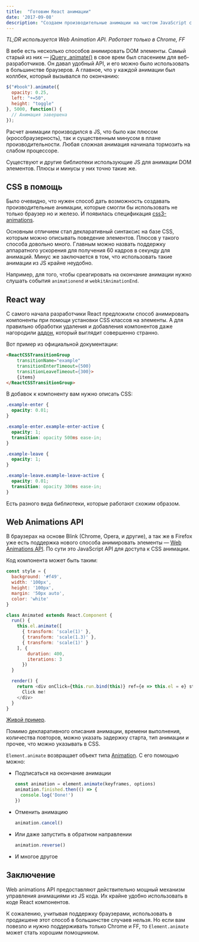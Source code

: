 ```yaml
---
title:  "Готовим React анимации"
date: '2017-09-08'
description: "Создаем производительные анимации на чистом JavaScript с помощью Web Animations API"
---
```


_TL;DR используется Web Animation API. Работает только в Chrome, FF_

В вебе есть несколько способов анимировать DOM элементы.
Самый старый из них — [jQuery .animate()][jquery] в свое врем был спасением для
веб-разработчиков. Он давал удобный API, и его можно было использовать в
большинстве браузеров. А главное, что у каждой анимации был коллбек, который
вызывался по окончанию:

```javascript
$("#book").animate({
  opacity: 0.25,
  left: "+=50",
  height: "toggle"
}, 5000, function() {
  // Анимация завершена
});
```

Расчет анимации производился в JS, что было как плюсом (кроссбраузерность),
так и существенным минусом в плане производительности. Любая сложная анимация
начинала тормозить на слабом процессоре.

Существуют и другие библиотеки использующие JS для анимации DOM элементов.
Плюсы и минусы у них точно такие же.

## CSS в помощь

Было очевидно, что нужен способ дать возможность создавать производительные
анимации, которые смогли бы использовать не только браузер но и железо. И появилась
спецификация [css3-animations][css3-animations].

Основным отличием стал декларативный синтаксис на базе CSS, которым можно
описывать поведение элементов. Плюсов у такого способа довольно много.
Главным можно назвать поддержку аппаратного ускорения для получения 60 кадров в
секунду для анимаций.
Минус же заключается в том, что использовать такие анимации из JS крайне неудобно.

Например, для того, чтобы среагировать на окончание анимации нужно слушать
события `animationend` и `webkitAnimationEnd`.

## React way

С самого начала разработчики React предложили способ анимировать компоненты
при помощи установки CSS классов на элементы. А для правильно обработки
удаления и добавления компонентов даже нагородили [аддон][addon], который
выглядит совершенно странно.

Вот пример из официальной документации:

```html
<ReactCSSTransitionGroup
    transitionName="example"
    transitionEnterTimeout={500}
    transitionLeaveTimeout={300}>
    {items}
</ReactCSSTransitionGroup>
```

В добавок к компоненту вам нужно описать CSS:

```css
.example-enter {
  opacity: 0.01;
}

.example-enter.example-enter-active {
  opacity: 1;
  transition: opacity 500ms ease-in;
}

.example-leave {
  opacity: 1;
}

.example-leave.example-leave-active {
  opacity: 0.01;
  transition: opacity 300ms ease-in;
}
```

Есть разного вида библиотеки, которые работают схожим образом.

## Web Animations API

В браузерах на основе Blink (Chrome, Opera, и другие), а так же в Firefox
уже есть поддержка нового способа анимировать элементы — [Web Animations API][spec].
По сути это JavaScript API для доступа к CSS анимации.

Код компонента может быть таким:

```javascript
const style = {
  background: '#f49',
  width: '100px',
  height: '100px',
  margin: '50px auto',
  color: 'white'
}

class Animated extends React.Component {
  run() {
    this.el.animate([
      { transform: 'scale(1)' },
      { transform: 'scale(1.3)' },
      { transform: 'scale(1)' }
    ], {
        duration: 400,
        iterations: 3
      })
  }

  render() {
    return <div onClick={this.run.bind(this)} ref={e => this.el = e} style={style}>
      Click me!
    </div>
  }
}
```

[Живой пример][example].

Помимо декларативного описания анимации, времени выполнения, количества повторов,
можно указать задержку старта, тип анимации и прочее, что можно указывать в CSS.

`Element.animate` возвращает объект типа [Animation][Animation]. С его помощью
можно:

* Подписаться на окончание анимации

  ```javascript
  const animation = element.animate(keyframes, options)
  animation.finished.then(() => {
    console.log('Done!')
  })
  ```

* Отменить анимацию
  ```javascript
  animation.cancel()
  ```

* Или даже запустить в обратном направлении
  ```javascript
  animation.reverse()
  ```

* И многое другое


## Заключение

Web animations API предоставляют действительно мощный механизм управления
анимациями из JS кода. Их крайне удобно использовать в коде React компонентов.

К сожалению, учитывая поддержку браузерами, использовать в продакшене этот способ
в большинстве случаев нельзя. Но если вам повезло и нужно поддерживать только
Chrome и FF, то `Element.animate` может стать хорошим помощником.


[jquery]: http://api.jquery.com/animate/ "jQuery .animate()"
[css3-animations]: https://www.w3.org/TR/css3-animations/ "CSS3 animation"
[addon]: https://facebook.github.io/react/docs/animation.html "React Animation Add-Ons"
[spec]: https://w3c.github.io/web-animations/ "Web animations API spec"
[example]: https://codesandbox.io/s/4z1768j30x "Пример"
[Animation]: https://developer.mozilla.org/en-US/docs/Web/API/Animation "Animation"
